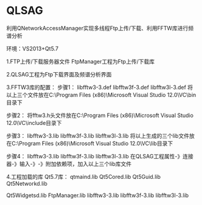 # QLSAG
利用QNetworkAccessManager实现多线程Ftp上传/下载、利用FFTW库进行频谱分析

环境：VS2013+Qt5.7

1.FTP上传/下载服务器文件
FtpManager工程为Ftp上传/下载库

2.QLSAG工程为Ftp下载界面及频谱分析界面

3.FFTW3库的配置：
步骤1：
libfftw3-3.def
libfftw3f-3.def
libfftw3l-3.def
将以上三个文件放在C:\Program Files (x86)\Microsoft Visual Studio 12.0\VC\bin目录下

步骤2：
将fftw3.h头文件放在C:\Program Files (x86)\Microsoft Visual Studio 12.0\VC\include目录下

步骤3：
libfftw3-3.lib
libfftw3f-3.lib
libfftw3l-3.lib
将以上生成的三个lib文件放在C:\Program Files (x86)\Microsoft Visual Studio 12.0\VC\lib目录下

步骤4：
libfftw3-3.lib
libfftw3f-3.lib
libfftw3l-3.lib
在QLSAG工程属性-》连接器-》输入-》-》附加依赖项，加入以上三个lib库文件

4.工程加载的库
Qt5.7库：
qtmaind.lib
Qt5Cored.lib
Qt5Guid.lib
Qt5Networkd.lib

Qt5Widgetsd.lib
FtpManager.lib
libfftw3-3.lib
libfftw3f-3.lib
libfftw3l-3.lib
